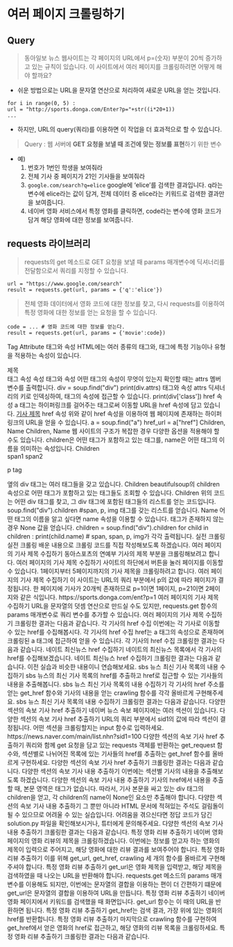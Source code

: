 # 여러 페이지 크롤링하기

## Query

> 동아일보 뉴스 웹사이트는 각 페이지의 URL에서 p=(숫자) 부분이 20씩 증가하고 있는 규칙이 있습니다. 이 사이트에서 여러 페이지를 크롤링하려면 어떻게 해야 할까요? 

- 쉬운 방법으로는 URL을 문자열 연산으로 처리하여 새로운 URL을 얻는 것입니다.
```
for i in range(0, 5) :
url = "http://sports.donga.com/Enter?p="+str((i*20+1))
...
```

- 하지만, URL의 query(쿼리)를 이용하면 이 작업을 더 효과적으로 할 수 있습니다.

> Query : 웹 서버에 **GET 요청을 보낼 때 조건에 맞는 정보를 표현**하기 위한 변수
- 예) 
    1. 번호가 1번인 학생을 보여줘라
    2. 전체 기사 중 페이지가 21인 기사들을 보여줘라
    3. ```google.com/search?q=elice```
        google에 ‘elice’를 검색한 결과입니다. q라는 변수에 elice라는 값이 담겨, 전체 데이터 중 elice라는 키워드로 검색한 결과만을 보여줍니다.
    4. 네이버 영화 서비스에서 특정 영화를 클릭하면, code라는 변수에 영화 코드가 담겨 해당 영화에 대한 정보를 보여줍니다.

## requests 라이브러리

> requests의 get 메소드로 GET 요청을 보낼 때 params 매개변수에 딕셔너리를 전달함으로서 쿼리를 지정할 수 있습니다.
```
url = "https://www.google.com/search"
result = requests.get(url, params = {'q':'elice'})
```

> 전체 영화 데이터에서 영화 코드에 대한 정보를 찾고, 다시 requests를 이용하여 특정 영화에 대한 정보를 얻는 요청을 할 수 있습니다.
```
code = ... # 영화 코드에 대한 정보를 얻는다.
result = requests.get(url, params = {'movie':code})
```

Tag Attribute
태그와 속성
HTML에는 여러 종류의 태그와,
태그에 특정 기능이나 유형을 적용하는 속성이 있습니다.
<div class=“elice” id=“title”>제목</div>
태그 속성 속성
태그와 속성
어떤 태그의 속성이 무엇이 있는지 확인할 때는
attrs 멤버변수를 출력합니다.
div = soup.find("div")
print(div.attrs)
태그와 속성
attrs 딕셔너리의 키로 인덱싱하여,
태그의 속성에 접근할 수 있습니다.
print(div['class'])
href 속성
a 태그는 하이퍼링크를 걸어주는 태그로써
이동할 URL을 href 속성에 담고 있습니다.
<a href=“https...”>기사 제목</a>
href 속성
위와 같이 href 속성을 이용하여
웹 페이지에 존재하는 하이퍼링크의 URL을 얻을 수 있습니다.
a = soup.find("a")
href_url = a["href"]
Children, Name
Children, Name
웹 사이트의 구조가 복잡한 경우
다양한 옵션을 적용해야 할 수도 있습니다.
children은 어떤 태그가 포함하고 있는 태그를,
name은 어떤 태그의 이름을 의미하는 속성입니다.
Children
<div>
<span>span1</span>
<span>span2</span>
<p>p tag</p>
<img ... />
</div>
옆의 div 태그는
여러 태그들을 갖고 있습니다.
Children
beautifulsoup의 children 속성으로
어떤 태그가 포함하고 있는 태그들도 조회할 수 있습니다.
Children
위의 코드는 어떤 div 태그를 찾고,
그 div 태그에 포함된 태그들의 리스트를 얻는 코드입니다.
soup.find("div").children
#span, p, img 태그를 갖는 리스트를 얻습니다.
Name
어떤 태그의 이름을 알고 싶다면 name 속성을 이용할 수 있습니다.
태그가 존재하지 않는 경우 None 값을 얻습니다.
children = soup.find("div").children
for child in children :
print(child.name)
# span, span, p, img가 각각 출력됩니다.
실전 크롤링
실전 크롤링
배운 내용으로 크롤링 코드를 직접 작성해보도록 하겠습니다.
여러 페이지의 기사 제목 수집하기
동아스포츠의 연예부 기사의
제목 부분을 크롤링해보려고 합니다.
여러 페이지의 기사 제목 수집하기
사이트의 하단에서 버튼을 눌러 페이지를 이동할 수 있습니다.
1페이지부터 5페이지까지의 기사 제목을 크롤링하려고 합니다.
여러 페이지의 기사 제목 수집하기
이 사이트는 URL의 쿼리 부분에서 p의 값에 따라 페이지가 결정됩니다.
한 페이지에 기사가 20개씩 존재하므로
p=1이면 1페이지, p=21이면 2페이지와 같은 식입니다.
https://sports.donga.com/ent?p=1
여러 페이지의 기사 제목 수집하기
URL을 문자열의 덧셈 연산으로 만드실 수도 있지만,
requests.get 함수의 params 매개변수로
쿼리 변수를 추가할 수 있습니다.
여러 페이지의 기사 제목 수집하기
크롤링한 결과는 다음과 같습니다.
각 기사의 href 수집
이번에는 각 기사로 이동할 수 있는 href를 수집해봅시다.
각 기사의 href 수집
href는 a 태그의 속성으로 존재하며
크롤링된 a 태그에 접근하여 얻을 수 있습니다.
각 기사의 href 수집
크롤링한 결과는 다음과 같습니다.
네이트 최신뉴스 href 수집하기
네이트의 최신뉴스 목록에서
각 기사의 href를 수집해보겠습니다.
네이트 최신뉴스 href 수집하기
크롤링한 결과는 다음과 같습니다.
이전 실습과 비슷한 내용이니 연습해보세요.
sbs 뉴스 최신 기사 목록의 내용 수집하기
sbs 뉴스의 최신 기사 목록의 href를 추출하고
href로 접근할 수 있는 기사들의 내용을 추출해봅니다.
sbs 뉴스 최신 기사 목록의 내용 수집하기
각 기사의 href 주소를 얻는 get_href 함수와
기사의 내용을 얻는 crawling 함수를 각각
올바르게 구현해주세요.
sbs 뉴스 최신 기사 목록의 내용 수집하기
크롤링한 결과는 다음과 같습니다.
다양한 섹션의 속보 기사 href 추출하기
네이버 뉴스 속보 페이지에는 여러 섹션이 있습니다. 
다양한 섹션의 속보 기사 href 추출하기
URL의 쿼리 부분에서 sid1의 값에 따라 섹션이 결정됩니다.
어떤 섹션을 크롤링할지는 input 함수로 입력하세요.
https://news.naver.com/main/list.nhn?sid1=100
다양한 섹션의 속보 기사 href 추출하기
쿼리와 함께 get 요청을 담고 있는 requests 객체를 반환하는
get_request 함수와,
섹션별로 나뉘어진 목록에 있는 기사들의 href를 추출하는
get_href 함수를 올바르게 구현하세요.
다양한 섹션의 속보 기사 href 추출하기
크롤링한 결과는 다음과 같습니다.
다양한 섹션의 속보 기사 내용 추출하기
이번에는 섹션별 기사의 내용을 추출해보도록 하겠습니다.
다양한 섹션의 속보 기사 내용 추출하기
기사의 href에서 내용을 추출할 때, 본문 영역은 태그가 없습니다.
따라서, 기사 본문을 싸고 있는 div 태그의 children을 얻고,
각 children의 name이 None인 요소만 추출해야 합니다.
다양한 섹션의 속보 기사 내용 추출하기
그 뿐만 아니라 HTML 문서에 적혀있는 주석도
걸림돌이 될 수 있으므로 어려울 수 있는 실습입니다.
어려움을 겪으신다면 정답 코드가 담긴 solution.py 파일을
확인해보시거나, 튜터에게 문의해주세요.
다양한 섹션의 속보 기사 내용 추출하기
크롤링한 결과는 다음과 같습니다.
특정 영화 리뷰 추출하기
네이버 영화 페이지의 영화 리뷰의 제목을 크롤링하겠습니다.
이번에는 정보를 얻고자 하는 영화의 제목이 입력으로 주어지고,
해당 영화에 대한 리뷰 결과를 보여주어야 합니다.
특정 영화 리뷰 추출하기
이를 위해 get_url, get_href, crawling
세 개의 함수를 올바르게 구현해주셔야 합니다.
특정 영화 리뷰 추출하기
get_url은 영화 제목을 입력받고,
해당 제목을 검색하였을 때 나오는 URL을 반환해야 합니다.
requests.get 메소드의 params 매개변수를 이용해도 되지만,
이번에는 문자열의 결합을 이용하는 편이 더 간편하기 떄문에
get_url은 문자열의 결합을 이용하여 URL을 만듭니다.
특정 영화 리뷰 추출하기
네이버 영화 페이지에서 키워드를 검색했을 때 화면입니다.
get_url 함수는 이 때의 URL을 반환하면 됩니다.
특정 영화 리뷰 추출하기
get_href는 검색 결과,
가장 위에 있는 영화의 href를 반환합니다.
특정 영화 리뷰 추출하기
마지막으로 crawling 함수를 구현하여
get_href에서 얻은 영화의 href로 접근하고,
해당 영화의 리뷰 목록을 크롤링하세요.
특정 영화 리뷰 추출하기
크롤링한 결과는 다음과 같습니다.
